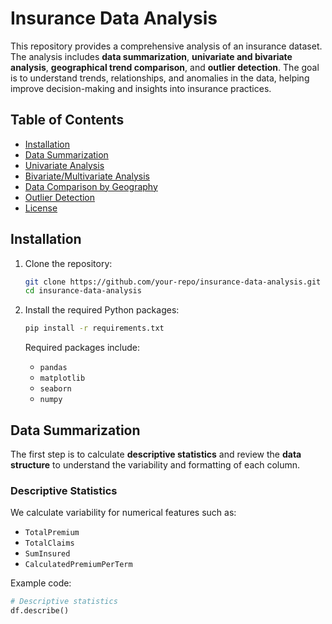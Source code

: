# Insurance Data Analysis

This repository provides a comprehensive analysis of an insurance dataset. The analysis includes **data summarization**, **univariate and bivariate analysis**, **geographical trend comparison**, and **outlier detection**. The goal is to understand trends, relationships, and anomalies in the data, helping improve decision-making and insights into insurance practices.

## Table of Contents
- [Installation](#installation)
- [Data Summarization](#data-summarization)
- [Univariate Analysis](#univariate-analysis)
- [Bivariate/Multivariate Analysis](#bivariate-multivariate-analysis)
- [Data Comparison by Geography](#data-comparison-by-geography)
- [Outlier Detection](#outlier-detection)
- [License](#license)

## Installation

1. Clone the repository:
    ```bash
    git clone https://github.com/your-repo/insurance-data-analysis.git
    cd insurance-data-analysis
    ```

2. Install the required Python packages:
    ```bash
    pip install -r requirements.txt
    ```

    Required packages include:
    - `pandas`
    - `matplotlib`
    - `seaborn`
    - `numpy`

## Data Summarization

The first step is to calculate **descriptive statistics** and review the **data structure** to understand the variability and formatting of each column.

### Descriptive Statistics
We calculate variability for numerical features such as:
- `TotalPremium`
- `TotalClaims`
- `SumInsured`
- `CalculatedPremiumPerTerm`

Example code:
```python
# Descriptive statistics
df.describe()
